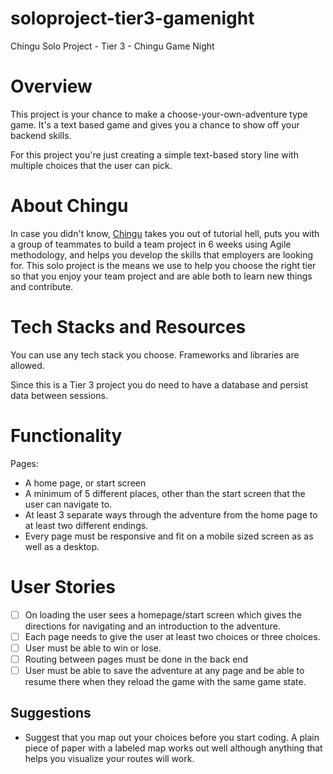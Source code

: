# soloproject-tier3-gamenight

Chingu Solo Project - Tier 3 - Chingu Game Night

# Overview

This project is your chance to make a choose-your-own-adventure type game. It's a text based game and gives you a chance to show off your backend skills.

For this project you're just creating a simple text-based story line with multiple choices that the user can pick.

# About Chingu
In case you didn't know, [Chingu](https://Chingu.io) takes you out of tutorial hell, puts you with a group of teammates to build a team project in 6 weeks using Agile methodology, and helps you develop the skills that employers are looking for. 
This solo project is the means we use to help you choose the right tier so that you enjoy your team project and are able both to learn new things and contribute.

# Tech Stacks and Resources

You can use any tech stack you choose. Frameworks and libraries are allowed.

Since this is a Tier 3 project you do need to have a database and persist data between sessions.

# Functionality

Pages:

- A home page, or start screen
- A minimum of 5 different places, other than the start screen that the user can navigate to.
- At least 3 separate ways through the adventure from the home page to at least two different endings.
- Every page must be responsive and fit on a mobile sized screen as as well as a desktop.

# User Stories

- [ ] On loading the user sees a homepage/start screen which gives the directions for navigating and an introduction to the adventure.
- [ ] Each page needs to give the user at least two choices or three choices.
- [ ] User must be able to win or lose.
- [ ] Routing between pages must be done in the back end
- [ ] User must be able to save the adventure at any page and be able to resume there when they reload the game with the same game state.

## Suggestions

- Suggest that you map out your choices before you start coding. A plain piece of paper with a labeled map works out well although anything that helps you visualize your routes will work.
